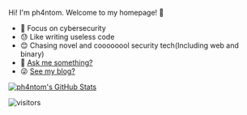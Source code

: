 Hi! I'm ph4ntom. Welcome to my homepage! 👋

- 👻 Focus on cybersecurity
- 😓 Like writing useless code
- 😊 Chasing novel and coooooool security tech(Including web and binary)
- 💬 [Ask me something?](mailto:ph4ntom11235@gmail.com)
- 😜 [See my blog?](https://ph4ntonn.github.io/)

[![ph4ntom's GitHub Stats](https://github-readme-stats.vercel.app/api?username=ph4ntonn&show_icons=true&hide_title=true)](https://github.com/ph4ntonn)

![visitors](https://visitor-badge.laobi.icu/badge?page_id=ph4ntom)
